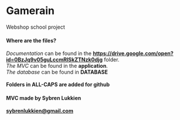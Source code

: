 # Gamerain
Webshop school project

#### Where are the files?
_Documentation_ can be found in the **https://drive.google.com/open?id=0BzJq9v05guLccmRISkZTNzk0djg** folder.<br>
_The MVC_ can be found in the **application**.<br>
_The database_ can be found in **DATABASE**<br>
<br>
**Folders in ALL-CAPS are added for github**

#### MVC made by Sybren Lukkien
 **sybrenlukkien@gmail.com** 
